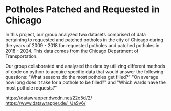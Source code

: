 # Potholes Patched and Requested in Chicago

In this project, our group analyzed two datasets comprised of data pertaining to requested and patched potholes in the city of Chicago during the years of 2009 - 2018 for requested potholes and patched potholes in 2018 - 2024. This data comes from the Chicago Department of Transportation.

Our group collaborated and analyzed the data by utilizing different methods of code on python to acquire specific data that would answer the following questions: "What seasons do the most potholes get filled?" "On average how long does it take for a pothole to be filled?" and "Which wards have the most pothole requests?"

https://datawrapper.dwcdn.net/22o5d/2/
https://www.datawrapper.de/_/JaSv6/
